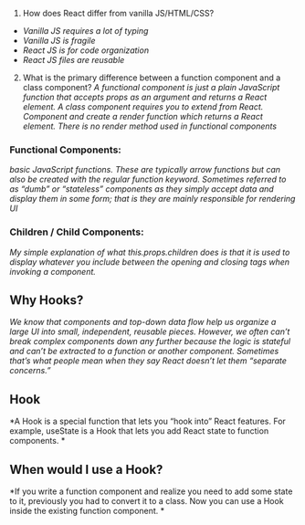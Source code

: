 1. How does React differ from vanilla JS/HTML/CSS?
- *Vanilla JS requires a lot of typing*
- *Vanilla JS is fragile*
- *React JS is for code organization*
- *React JS files are reusable*

2. What is the primary difference between a function component and a class component?
*A functional component is just a plain JavaScript function that accepts props as an argument and returns a React element. A class component requires you to extend from React. Component and create a render function which returns a React element. There is no render method used in functional components*


### Functional Components:
*basic JavaScript functions. These are typically arrow functions but can also be created with the regular function keyword. Sometimes referred to as “dumb” or “stateless” components as they simply accept data and display them in some form; that is they are mainly responsible for rendering UI*

### Children / Child Components:
*My simple explanation of what this.props.children does is that it is used to display whatever you include between the opening and closing tags when invoking a component.*

## Why Hooks?
*We know that components and top-down data flow help us organize a large UI into small, independent, reusable pieces. However, we often can’t break complex components down any further because the logic is stateful and can’t be extracted to a function or another component. Sometimes that’s what people mean when they say React doesn’t let them “separate concerns.”*


## Hook 
*A Hook is a special function that lets you “hook into” React features. For example, useState is a Hook that lets you add React state to function components. *

## When would I use a Hook?
*If you write a function component and realize you need to add some state to it, previously you had to convert it to a class. Now you can use a Hook inside the existing function component. *